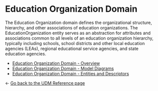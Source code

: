# Education Organization Domain

The Education Organization domain defines the organizational structure,
hierarchy, and other associations of education organizations. The
EducationOrganization entity serves as an abstraction for attributes and
associations common to all levels of an education organization hierarchy,
typically including schools, school districts and other local education agencies
(LEAs), regional educational service agencies, and state education agencies.

* [Education Organization Domain - Overview](./overview.md)
* [Education Organization Domain - Model Diagrams](./model-diagrams.md)
* [Education Organization Domain - Entities and
    Descriptors](./entities-references-and-descriptors.md)

← [Go back to the UDM Reference page](../readme.md)
